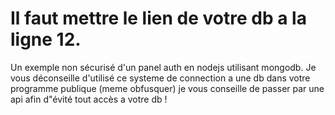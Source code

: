 # Il faut mettre le lien de votre db a la ligne 12.
Un exemple non sécurisé d'un panel auth en nodejs utilisant mongodb. Je vous déconseille d'utilisé ce systeme de connection a une db dans votre programme publique (meme obfusquer) je vous conseille de passer par une api afin d"évité tout accès a votre db !
